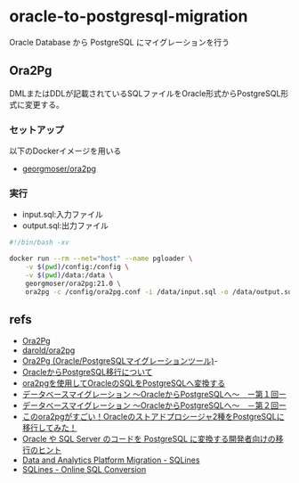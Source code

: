# oracle-to-postgresql-migration

Oracle Database から PostgreSQL にマイグレーションを行う

## Ora2Pg

DMLまたはDDLが記載されているSQLファイルをOracle形式からPostgreSQL形式に変更する。

### セットアップ

以下のDockerイメージを用いる

- [georgmoser/ora2pg](https://hub.docker.com/r/georgmoser/ora2pg)

### 実行

- input.sql:入力ファイル
- output.sql:出力ファイル

```bash
#!/bin/bash -xv

docker run --rm --net="host" --name pgloader \
    -v $(pwd)/config:/config \
    -v $(pwd)/data:/data \
    georgmoser/ora2pg:21.0 \
    ora2pg -c /config/ora2pg.conf -i /data/input.sql -o /data/output.sql -t QUERY
```

## refs

- [Ora2Pg](https://ora2pg.darold.net/)
- [darold/ora2pg](https://github.com/darold/ora2pg)
- [Ora2Pg (Oracle/PostgreSQLマイグレーションツール)](https://www.sraoss.co.jp/tech-blog/pgsql/ora2pg/)- 
- [OracleからPostgreSQL移行について](https://qiita.com/yaju/items/7cf5ab6987ecd1d83b13)
- [ora2pgを使用してOracleのSQLをPostgreSQLへ変換する](https://qiita.com/mkyz08/items/8629cfb221a864469a55)
- [データベースマイグレーション ～OracleからPostgreSQLへ～　ー第１回ー](https://future-architect.github.io/articles/20180529/)
- [データベースマイグレーション ～OracleからPostgreSQLへ～　－第２回ー](https://future-architect.github.io/articles/20180809/)
- [このora2pgがすごい！Oracleのストアドプロシージャ2種をPostgreSQLに移行してみた！](https://www.ntt-tx.co.jp/column/postgresql_blog/20171027/)
- [Oracle や SQL Server のコードを PostgreSQL に変換する開発者向けの移行のヒント](https://aws.amazon.com/jp/blogs/news/code-conversion-challenges-while-migrating-from-oracle-or-microsoft-sql-server-to-postgresql/)
- [Data and Analytics Platform Migration - SQLines](http://www.sqlines.com/)
- [SQLines - Online SQL Conversion](http://www.sqlines.com/online)

